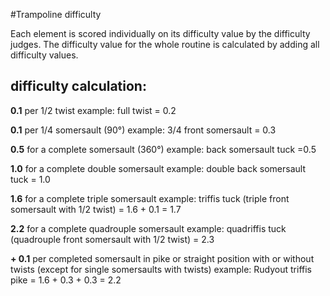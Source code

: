 #Trampoline difficulty

Each element is scored individually on its difficulty value by the difficulty judges. The difficulty value for the whole routine is calculated by adding all difficulty values.

## difficulty calculation:

**0.1**  per 1/2 twist
example: full twist = 0.2

**0.1**  per 1/4 somersault (90°)
example:  3/4  front somersault = 0.3

**0.5**  for a complete somersault (360°)
example:  back somersault tuck =0.5

**1.0**  for a complete double somersault
example: double back somersault tuck = 1.0

**1.6**  for a complete triple somersault
example: triffis tuck (triple front somersault with 1/2 twist) = 1.6 + 0.1 = 1.7

**2.2**  for a complete quadrouple somersault
example: quadriffis tuck (quadrouple front somersault with 1/2 twist) = 2.3
 
**+ 0.1**  per completed somersault in pike or straight position with or without twists (except for single somersaults with twists)
example: Rudyout triffis pike = 1.6 + 0.3 + 0.3 = 2.2